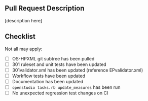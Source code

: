 ## Pull Request Description

[description here]

## Checklist

Not all may apply:

- [ ] OS-HPXML git subtree has been pulled
- [ ] 301 ruleset and unit tests have been updated
- [ ] 301validator.xml has been updated (reference EPvalidator.xml)
- [ ] Workflow tests have been updated
- [ ] Documentation has been updated
- [ ] `openstudio tasks.rb update_measures` has been run
- [ ] No unexpected regression test changes on CI
